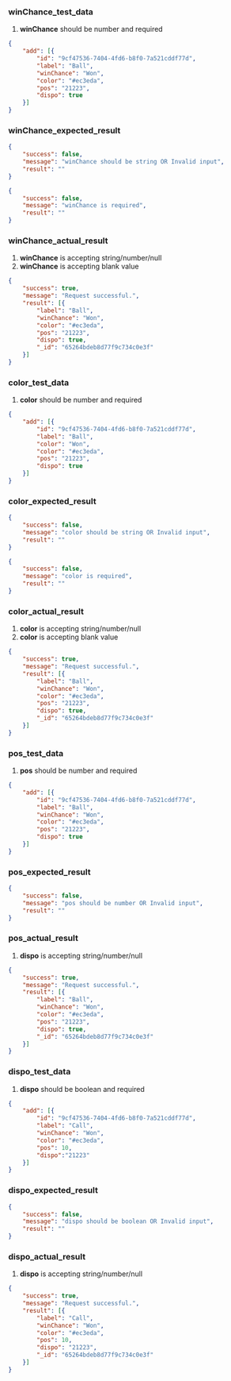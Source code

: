 
### winChance_test_data
1. **winChance** should be number and required
```json
{
    "add": [{
        "id": "9cf47536-7404-4fd6-b8f0-7a521cddf77d",
        "label": "Ball",
        "winChance": "Won",
        "color": "#ec3eda",
        "pos": "21223",
        "dispo": true
    }]
}
```

### winChance_expected_result
```json
{
    "success": false,
    "message": "winChance should be string OR Invalid input",
    "result": ""
}

{
    "success": false,
    "message": "winChance is required",
    "result": ""
}
```

### winChance_actual_result
1. **winChance** is accepting string/number/null
2. **winChance** is accepting blank value
```json
{
    "success": true,
    "message": "Request successful.",
    "result": [{
        "label": "Ball",
        "winChance": "Won",
        "color": "#ec3eda",
        "pos": "21223",
        "dispo": true,
        "_id": "65264bdeb8d77f9c734c0e3f"
    }]
}
```

### color_test_data
1. **color** should be number and required
```json
{
    "add": [{
        "id": "9cf47536-7404-4fd6-b8f0-7a521cddf77d",
        "label": "Ball",
        "color": "Won",
        "color": "#ec3eda",
        "pos": "21223",
        "dispo": true
    }]
}
```

### color_expected_result
```json
{
    "success": false,
    "message": "color should be string OR Invalid input",
    "result": ""
}

{
    "success": false,
    "message": "color is required",
    "result": ""
}
```

### color_actual_result
1. **color** is accepting string/number/null
2. **color** is accepting blank value
```json
{
    "success": true,
    "message": "Request successful.",
    "result": [{
        "label": "Ball",
        "winChance": "Won",
        "color": "#ec3eda",
        "pos": "21223",
        "dispo": true,
        "_id": "65264bdeb8d77f9c734c0e3f"
    }]
}
```

### pos_test_data
1. **pos** should be number and required
```json
{
    "add": [{
        "id": "9cf47536-7404-4fd6-b8f0-7a521cddf77d",
        "label": "Ball",
        "winChance": "Won",
        "color": "#ec3eda",
        "pos": "21223",
        "dispo": true
    }]
}
```

### pos_expected_result
```json
{
    "success": false,
    "message": "pos should be number OR Invalid input",
    "result": ""
}
```

### pos_actual_result
1. **dispo** is accepting string/number/null
```json
{
    "success": true,
    "message": "Request successful.",
    "result": [{
        "label": "Ball",
        "winChance": "Won",
        "color": "#ec3eda",
        "pos": "21223",
        "dispo": true,
        "_id": "65264bdeb8d77f9c734c0e3f"
    }]
}
```


### dispo_test_data
1. **dispo** should be boolean and required
```json
{
    "add": [{
        "id": "9cf47536-7404-4fd6-b8f0-7a521cddf77d",
        "label": "Call",
        "winChance": "Won",
        "color": "#ec3eda",
        "pos": 10,
        "dispo":"21223"
    }]
}
```

### dispo_expected_result
```json
{
    "success": false,
    "message": "dispo should be boolean OR Invalid input",
    "result": ""
}
```

### dispo_actual_result
1. **dispo** is accepting string/number/null
```json
{
    "success": true,
    "message": "Request successful.",
    "result": [{
        "label": "Call",
        "winChance": "Won",
        "color": "#ec3eda",
        "pos": 10,
        "dispo": "21223",
        "_id": "65264bdeb8d77f9c734c0e3f"
    }]
}
```




 